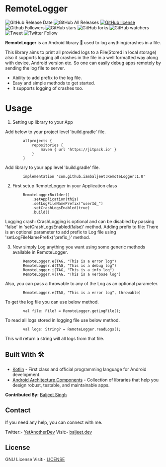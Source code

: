 # RemoteLogger
![GitHub Release Date](https://img.shields.io/github/release-date/iambaljeet/RemoteLogger)
![GitHub All Releases](https://img.shields.io/github/downloads/iambaljeet/RemoteLogger/total)
[![GitHub license](https://img.shields.io/github/license/iambaljeet/Covid19Tracker)](LICENSE)
![Github Followers](https://img.shields.io/github/followers/iambaljeet?label=Follow&style=social)
![GitHub stars](https://img.shields.io/github/stars/iambaljeet/RemoteLogger)
![GitHub forks](https://img.shields.io/github/forks/iambaljeet/RemoteLogger)
![GitHub watchers](https://img.shields.io/github/watchers/iambaljeet/RemoteLogger?style=social)
![Tweet](	https://img.shields.io/twitter/url?url=https%3A%2F%2Fgithub.com%2Fiambaljeet%2FRemoteLogger)
![Twitter Follow](https://img.shields.io/twitter/follow/yetanotherdev_?label=Follow&style=social)

**RemoteLogger** is an Android library 📱 used to log anything/crashes in a file.

This library aims to print all provided logs to a File(Stored in local storage) also it supports logging all crashes in the file in a well formatted way along with device, Android version etc. So one can easily debug apps remotely by sending the log file to server.
- Ability to add prefix to the log file. 
- Easy and simple methods to get started.
- It supports logging of crashes too.

# Usage
1. Setting up library to your App

Add below to your project level 'build.gradle' file.
```
        allprojects {
            repositories {
                maven { url 'https://jitpack.io' }
            }
        }
```
Add library to your app level 'build.gradle' file.
```
        implementation 'com.github.iambaljeet:RemoteLogger:1.0'
```

2. First setup RemoteLogger in your Application class
```
        RemoteLoggerBuilder()
            .setApplication(this)
            .setLogFileNamePrefix("userId_")
            .setCrashLogsEnabled(true)
            .build()
```

Logging crash: CrashLogging is optional and can be disabled by passing 'false' in 'setCrashLogsEnabled(false)' method.
Adding prefix to file: There is an optional parameter to add prefix to Log file using 'setLogFileNamePrefix("prefix_)' method.

3. Now simply Log anything you want using some generic methods available in RemoteLogger.
```
        RemoteLogger.e(TAG, "This is a error log")
        RemoteLogger.d(TAG, "This is a debug log")
        RemoteLogger.i(TAG, "This is a info log")
        RemoteLogger.v(TAG, "This is a verbose log")
```

Also, you can pass a throwable to any of the Log as an optional parameter.
```
        RemoteLogger.e(TAG, "This is a error log", throwable)
```

To get the log file you can use below method.
```
        val file: File? = RemoteLogger.getLogFile();
```

To read all logs stored in logging file use below method.
```
        val logs: String? = RemoteLogger.readLogs();
```
This will return a string will all logs from that file.

## Built With 🛠
- [Kotlin](https://kotlinlang.org/) - First class and official programming language for Android development.
- [Android Architecture Components](https://developer.android.com/topic/libraries/architecture) - Collection of libraries that help you design robust, testable, and maintainable apps.

**Contributed By:** [Baljeet Singh](https://github.com/iambaljeet/)

## Contact
If you need any help, you can connect with me.

Twitter:- [YetAnotherDev](https://twitter.com/yetanotherdev_)
Visit:- [baljeet.dev](https://baljeet.dev)

## License

GNU License Visit:- [LICENSE](https://github.com/iambaljeet/RemoteLogger/blob/master/LICENSE)
